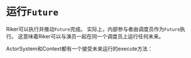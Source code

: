 # 运行`Future`

Riker可以执行并推动`Future`完成。 实际上，内部参与者由调度员作为`Future`执行。 这意味着Riker可以与演员一起在同一个调度员上运行任何未来。

ActorSystem和Context都有一个接受未来运行的execute方法：